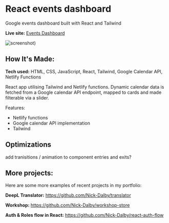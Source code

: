 # React events dashboard

Google events dashboard built with React and Tailwind

**Live site:** [Events Dashboard](https://react-events-dash.netlify.app/)

![screenshot)](https://user-images.githubusercontent.com/99472735/196163537-b6047d9a-2a1e-43f0-8c03-41ea73b5026c.jpeg)

## How It's Made:

**Tech used:** HTML, CSS, JavaScript, React, Tailwind, Google Calendar API, Netlify Functions

React app utilising Tailwind and Netlify functions. Dynamic calendar data is fetched from a Google calendar API endpoint, mapped to cards and made filterable via a slider.

Features:

- Netlify functions
- Google calendar API implementation
- Tailwind

## Optimizations

add tranisitions / animation to component entries and exits?

## More projects:

Here are some more examples of recent projects in my portfolio:

**DeepL Translator:** https://github.com/Nick-Dalby/translator

**Workshop:** https://github.com/Nick-Dalby/workshop-store

**Auth & Roles flow in React:** https://github.com/Nick-Dalby/react-auth-flow

